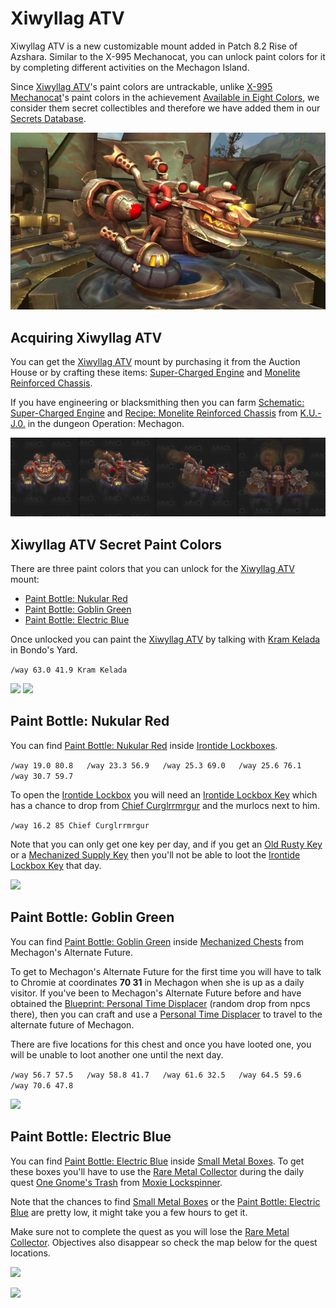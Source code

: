 # Xiwyllag ATV

Xiwyllag ATV is a new customizable mount added in Patch 8.2 Rise of Azshara. Similar to the X-995 Mechanocat, you can unlock paint colors for it by completing different activities on the Mechagon Island.

Since [Xiwyllag ATV](https://www.wowdb.com/items/153594-xiwyllag-atv)'s paint colors are untrackable, unlike [X-995 Mechanocat](https://www.wowdb.com/spells/294143-x-995-mechanocat)'s paint colors in the achievement [Available in Eight Colors](https://www.wowdb.com/achievements/13513-available-in-eight-colors), we consider them secret collectibles and therefore we have added them in our [Secrets Database](https://warcraft-secrets.com/secrets).

[![](WoWAssets/Xiwyllag-ATV.jpg)](WoWAssets/Xiwyllag-ATV.jpg)

## Acquiring Xiwyllag ATV

You can get the [Xiwyllag ATV](https://www.wowdb.com/items/153594-xiwyllag-atv) mount by purchasing it from the Auction House or by crafting these items: [Super-Charged Engine](https://www.wowdb.com/items/158886-super-charged-engine) and [Monelite Reinforced Chassis](https://www.wowdb.com/items/158887-monelite-reinforced-chassis).

If you have engineering or blacksmithing then you can farm [Schematic: Super-Charged Engine](https://www.wowdb.com/items/169609-schematic-super-charged-engine) and [Recipe: Monelite Reinforced Chassis](https://www.wowdb.com/items/169529-recipe-monelite-reinforced-chassis) from [K.U.-J.0.](https://www.wowdb.com/npcs/144246-k-u-j-0) in the dungeon Operation: Mechagon.

[![](WoWAssets/Xiwyllag-ATV-Default-Model.jpg)](WoWAssets/Xiwyllag-ATV-Default-Model.jpg)

## Xiwyllag ATV Secret Paint Colors

There are three paint colors that you can unlock for the [Xiwyllag ATV](https://www.wowdb.com/items/153594-xiwyllag-atv) mount:

-   [Paint Bottle: Nukular Red](https://www.wowdb.com/items/170146-paint-bottle-nukular-red)
-   [Paint Bottle: Goblin Green](https://www.wowdb.com/items/170147-paint-bottle-goblin-green)
-   [Paint Bottle: Electric Blue](https://www.wowdb.com/items/170148-paint-bottle-electric-blue)

Once unlocked you can paint the [Xiwyllag ATV](https://www.wowdb.com/items/153594-xiwyllag-atv) by talking with [Kram Kelada](https://www.wowdb.com/npcs/155874-kram-kelada) in Bondo's Yard.

`/way 63.0 41.9 Kram Kelada`

 [![](https://warcraft-secrets.com/wp-content/uploads/Kram-Kelada.jpg)](https://warcraft-secrets.com/wp-content/uploads/Kram-Kelada.jpg) [![](https://warcraft-secrets.com/wp-content/uploads/Xiwyllag-ATV-Secret-Paint-Colors.jpg)](https://warcraft-secrets.com/wp-content/uploads/Xiwyllag-ATV-Secret-Paint-Colors.jpg)

## Paint Bottle: Nukular Red

You can find [Paint Bottle: Nukular Red](https://www.wowdb.com/items/170146-paint-bottle-nukular-red) inside [Irontide Lockboxes](https://www.wowdb.com/objects/330183-irontide-lockbox).

`/way 19.0 80.8   /way 23.3 56.9   /way 25.3 69.0   /way 25.6 76.1   /way 30.7 59.7`

To open the [Irontide Lockbox](https://www.wowdb.com/objects/330183-irontide-lockbox) you will need an [Irontide Lockbox Key](https://www.wowdb.com/items/169872-irontide-lockbox-key) which has a chance to drop from [Chief Curglrrmrgur](https://www.wowdb.com/npcs/154491-chief-curglrrmrgur) and the murlocs next to him.

`/way 16.2 85 Chief Curglrrmrgur`

Note that you can only get one key per day, and if you get an [Old Rusty Key](https://www.wowdb.com/items/169218-old-rusty-key) or a [Mechanized Supply Key](https://www.wowdb.com/items/169873-mechanized-supply-key) then you'll not be able to loot the [Irontide Lockbox Key](https://www.wowdb.com/items/169872-irontide-lockbox-key) that day.

[![](https://warcraft-secrets.com/wp-content/uploads/Xiwyllag-ATV-Nukular-Red.jpg)](https://warcraft-secrets.com/wp-content/uploads/Xiwyllag-ATV-Nukular-Red.jpg)

## Paint Bottle: Goblin Green

You can find [Paint Bottle: Goblin Green](https://www.wowdb.com/items/170147-paint-bottle-goblin-green) inside [Mechanized Chests](https://www.wowdb.com/objects/325663-mechanized-chest) from Mechagon's Alternate Future.

To get to Mechagon's Alternate Future for the first time you will have to talk to Chromie at coordinates **70 31** in Mechagon when she is up as a daily visitor. If you've been to Mechagon's Alternate Future before and have obtained the [Blueprint: Personal Time Displacer](https://www.wowdb.com/items/168491-blueprint-personal-time-displacer) (random drop from npcs there), then you can craft and use a [Personal Time Displacer](https://www.wowdb.com/items/169114-personal-time-displacer) to travel to the alternate future of Mechagon.

There are five locations for this chest and once you have looted one, you will be unable to loot another one until the next day.

`/way 56.7 57.5   /way 58.8 41.7   /way 61.6 32.5   /way 64.5 59.6   /way 70.6 47.8`

[![](https://warcraft-secrets.com/wp-content/uploads/Xiwyllag-ATV-Goblin-Green.jpg)](https://warcraft-secrets.com/wp-content/uploads/Xiwyllag-ATV-Goblin-Green.jpg)

## Paint Bottle: Electric Blue

You can find [Paint Bottle: Electric Blue](https://www.wowdb.com/items/170148-paint-bottle-electric-blue) inside [Small Metal Boxes](https://www.wowdb.com/items/168204-small-metal-box). To get these boxes you'll have to use the [Rare Metal Collector](https://www.wowdb.com/items/168183-rare-metal-collector) during the daily quest [One Gnome's Trash](https://www.wowdb.com/quests/55575-one-gnomes-trash) from [Moxie Lockspinner](https://www.wowdb.com/npcs/152499-moxie-lockspinner).

Note that the chances to find [Small Metal Boxes](https://www.wowdb.com/items/168204-small-metal-box) or the [Paint Bottle: Electric Blue](https://www.wowdb.com/items/170148-paint-bottle-electric-blue) are pretty low, it might take you a few hours to get it.

Make sure not to complete the quest as you will lose the [Rare Metal Collector](https://www.wowdb.com/items/168183-rare-metal-collector). Objectives also disappear so check the map below for the quest locations.

[![](https://warcraft-secrets.com/wp-content/uploads/One-Gnomes-Trash-Quest-Locations.jpg)](https://warcraft-secrets.com/wp-content/uploads/One-Gnomes-Trash-Quest-Locations.jpg)

[![](https://warcraft-secrets.com/wp-content/uploads/Xiwyllag-ATV-Electric-Blue.jpg)](https://warcraft-secrets.com/wp-content/uploads/Xiwyllag-ATV-Electric-Blue.jpg)